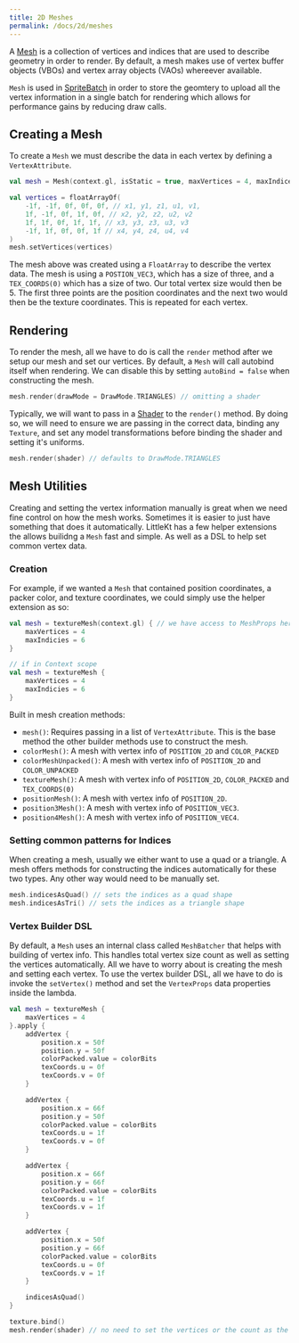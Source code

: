 ```yaml
---
title: 2D Meshes
permalink: /docs/2d/meshes
---
```


A [Mesh](https://github.com/littlektframework/littlekt/blob/master/core/src/commonMain/kotlin/com/lehaine/littlekt/graphics/Mesh.kt) is a collection of vertices and indices that are used to describe geometry in order to render. By default, a mesh makes use of vertex buffer objects (VBOs) and vertex array objects (VAOs) whereever available.

`Mesh` is used in [SpriteBatch](/docs/2d/spritebatch) in order to store the geomtery to upload all the vertex information in a single batch for rendering which allows for performance gains by reducing draw calls.

## Creating a Mesh

To create a `Mesh` we must describe the data in each vertex by defining a `VertexAttribute`.

```kotlin
val mesh = Mesh(context.gl, isStatic = true, maxVertices = 4, maxIndices = 0, useBatcher = false, attributes = listOf(VertexAttribute.POSITION_VEC3 VertexAttribute.TEX_COORDS(0)))

val vertices = floatArrayOf(
    -1f, -1f, 0f, 0f, 0f, // x1, y1, z1, u1, v1,
    1f, -1f, 0f, 1f, 0f, // x2, y2, z2, u2, v2
    1f, 1f, 0f, 1f, 1f, // x3, y3, z3, u3, v3
    -1f, 1f, 0f, 0f, 1f // x4, y4, z4, u4, v4
)
mesh.setVertices(vertices)
```

The mesh above was created using a `FloatArray` to describe the vertex data. The mesh is using a `POSTION_VEC3`, which has a size of three, and a `TEX_COORDS(0)` which has a size of two. Our total vertex size would then be 5. The first three points are the position coordinates and the next two would then be the texture coordinates. This is repeated for each vertex.

## Rendering

To render the mesh, all we have to do is call the `render` method after we setup our mesh and set our vertices. By default, a `Mesh` will call autobind itself when rendering. We can disable this by setting `autoBind = false` when constructing the mesh.

```kotlin
mesh.render(drawMode = DrawMode.TRIANGLES) // omitting a shader
```

Typically, we will want to pass in a [Shader](/docs/shading/shaders) to the `render()` method. By doing so, we will need to ensure we are passing in the correct data, binding any `Texture`, and set any model transformations before binding the shader and setting it's uniforms.

```kotlin
mesh.render(shader) // defaults to DrawMode.TRIANGLES
```

## Mesh Utilities

Creating and setting the vertex information manually is great when we need fine control on how the mesh works. Sometimes it is easier to just have something that does it automatically. LittleKt has a few helper extensions the allows builidng a `Mesh` fast and simple. As well as a DSL to help set common vertex data.

### Creation

For example, if we wanted a `Mesh` that contained position coordinates, a packer color, and texture coordinates, we could simply use the helper extension as so:

```kotlin
val mesh = textureMesh(context.gl) { // we have access to MeshProps here which is used to construct a Mesh
    maxVertices = 4
    maxIndicies = 6
}

// if in Context scope
val mesh = textureMesh {
    maxVertices = 4
    maxIndicies = 6
}
```

Built in mesh creation methods:

-   `mesh()`: Requires passing in a list of `VertexAttribute`. This is the base method the other builder methods use to construct the mesh.
-   `colorMesh()`: A mesh with vertex info of `POSITION_2D` and `COLOR_PACKED`
-   `colorMeshUnpacked()`: A mesh with vertex info of `POSITION_2D` and `COLOR_UNPACKED`
-   `textureMesh()`: A mesh with vertex info of `POSITION_2D`, `COLOR_PACKED` and `TEX_COORDS(0)`
-   `positionMesh()`: A mesh with vertex info of `POSITION_2D`.
-   `position3Mesh()`: A mesh with vertex info of `POSITION_VEC3`.
-   `position4Mesh()`: A mesh with vertex info of `POSITION_VEC4`.

### Setting common patterns for Indices

When creating a mesh, usually we either want to use a quad or a triangle. A mesh offers methods for constructing the indices automatically for these two types. Any other way would need to be manually set.

```kotlin
mesh.indicesAsQuad() // sets the indices as a quad shape
mesh.indicesAsTri() // sets the indices as a triangle shape
```

### Vertex Builder DSL

By default, a `Mesh` uses an internal class called `MeshBatcher` that helps with building of vertex info. This handles total vertex size count as well as setting the vertices automatically. All we have to worry about is creating the mesh and setting each vertex. To use the vertex builder DSL, all we have to do is invoke the `setVertex()` method and set the `VertexProps` data properties inside the lambda.

```kotlin
val mesh = textureMesh {
    maxVertices = 4
}.apply {
    addVertex {
        position.x = 50f
        position.y = 50f
        colorPacked.value = colorBits
        texCoords.u = 0f
        texCoords.v = 0f
    }

    addVertex {
        position.x = 66f
        position.y = 50f
        colorPacked.value = colorBits
        texCoords.u = 1f
        texCoords.v = 0f
    }

    addVertex {
        position.x = 66f
        position.y = 66f
        colorPacked.value = colorBits
        texCoords.u = 1f
        texCoords.v = 1f
    }

    addVertex {
        position.x = 50f
        position.y = 66f
        colorPacked.value = colorBits
        texCoords.u = 0f
        texCoords.v = 1f
    }

    indicesAsQuad()
}

texture.bind()
mesh.render(shader) // no need to set the vertices or the count as the mesh batcher handles it automatically!
```

